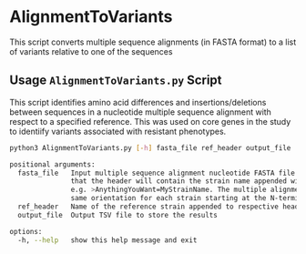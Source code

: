 # AlignmentToVariants
This script converts multiple sequence alignments (in FASTA format) to a list of variants relative to one of the sequences

## Usage `AlignmentToVariants.py` Script

This script identifies amino acid differences and insertions/deletions between sequences in a nucleotide multiple sequence alignment with respect to a specified reference. This was used on core genes in the study to identiify variants associated with resistant phenotypes.

```bash
python3 AlignmentToVariants.py [-h] fasta_file ref_header output_file

positional arguments:
  fasta_file   Input multiple sequence alignment nucleotide FASTA file. Please note that it is expected
               that the header will contain the strain name appended with an equals sign
               e.g. >AnythingYouWant=MyStrainName. The multiple alignment is expected to be in the
               same orientation for each strain starting at the N-terminus (i.e. with the first nucleotide in the positive orientation as the leftmost amino acid in the alignment)
  ref_header   Name of the reference strain appended to respective header e.g. MyStrainName
  output_file  Output TSV file to store the results

options:
  -h, --help   show this help message and exit
```
